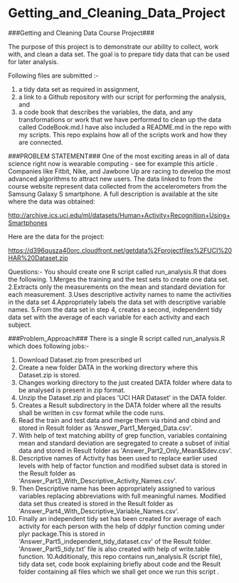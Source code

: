 # Getting_and_Cleaning_Data_Project
###Getting and Cleaning Data Course Project###
 
The purpose of this project is to demonstrate our ability to collect, work with, and clean a data set. 
The goal is to prepare tidy data that can be used for later analysis. 
 
Following files are submitted :-
1) a tidy data set as required in assignment, 
2) a link to a Github repository with our script for performing the analysis, and 
3) a code book that describes the variables, the data, and any transformations or work that we have
performed to clean up the data called CodeBook.md.I have also included a README.md in the repo with 
my scripts. This repo explains how all of the scripts work and how they are connected.

###PROBLEM STATEMENT###
One of the most exciting areas in all of data science right now is wearable computing - see for 
example this article . Companies like Fitbit, Nike, and Jawbone Up are racing to develop the most 
advanced algorithms to attract new users. The data linked to from the course website represent data 
collected from the accelerometers from the Samsung Galaxy S smartphone. A full description is 
available at the site where the data was obtained:

http://archive.ics.uci.edu/ml/datasets/Human+Activity+Recognition+Using+Smartphones

Here are the data for the project:

https://d396qusza40orc.cloudfront.net/getdata%2Fprojectfiles%2FUCI%20HAR%20Dataset.zip

Questions:-
You should create one R script called run_analysis.R that does the following.
1.Merges the training and the test sets to create one data set.
2.Extracts only the measurements on the mean and standard deviation for each measurement.
3.Uses descriptive activity names to name the activities in the data set
4.Appropriately labels the data set with descriptive variable names.
5.From the data set in step 4, creates a second, independent tidy data set with the average of each 
variable for each activity and each subject.

###Problem_Approach###
There is a single R script called run_analysis.R which does following jobs:- 
1. Download Dataset.zip from prescribed url
2. Create a new folder DATA in the working directory where this Dataset.zip is stored.
3. Changes working directory to the just created  DATA folder where data to be analysed is present 
in zip format.
4. Unzip the Dataset.zip and places 'UCI HAR Dataset' in the DATA folder.
5. Creates a Result subdirectory in the DATA folder where all the results shall be written in csv 
format while the code runs.
5. Read the train and test data and merge them via rbind and cbind and stored in Result folder as 
'Answer_Part1_Merged_Data.csv'.
6. With help of text matching ability of grep function, variables containing mean and standard deviation
 are segregated to 
create a subset of initial data and stored in Result folder as 'Answer_Part2_Only_Mean&Sdev.csv'.
7. Descriptive names of Activity has been used to replace earlier used levels with help of factor function
 and modified subset data 
is stored in the Result folder as 'Answer_Part3_With_Descriptive_Activity_Names.csv'.
8. Then Descriptive name has been appropriately assigned to various variables replacing abbreviations 
with full meaningful names. Modified data
set thus created is stored in the Result folder as 'Answer_Part4_With_Descriptive_Variable_Names.csv'.
9. Finally an independent tidy set has been created for average of each activity for each person with the 
help of ddplyr function coming under
plyr package.This is stored in 'Answer_Part5_independent_tidy_dataset.csv' of the Result folder. 
'Answer_Part5_tidy.txt' file is also created with help of write.table function.
10.Additionaly, this repo contains run_analysis.R (script file), tidy data set, code book explaining briefly 
about code and the Result folder containing all files which we shall get once we run this script .

